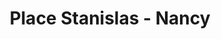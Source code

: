 ---
guid: "1720e6e222e9"
title: "Place Stanislas - Nancy"
latlng: "48.693633, 6.183220"
videoId: "NwA5OBV99J8" 
---